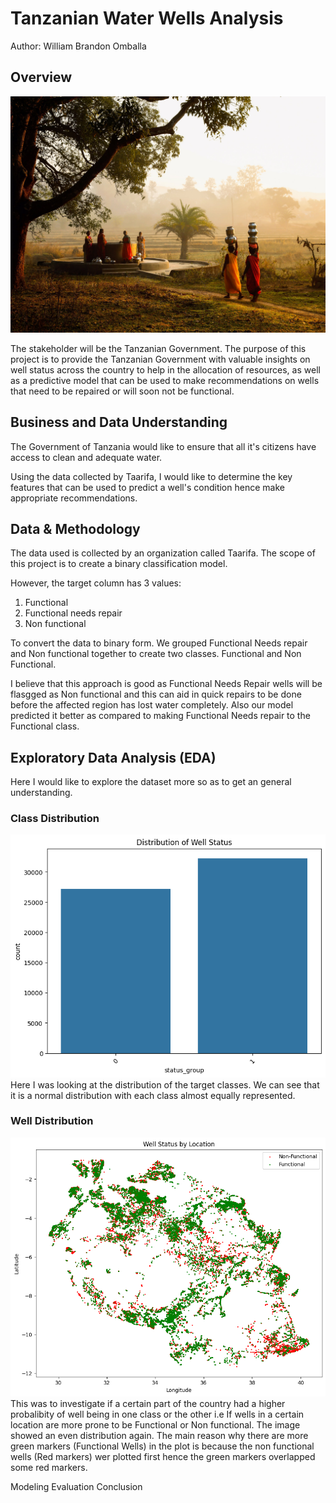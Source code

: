 # Tanzanian Water Wells Analysis
Author: William Brandon Omballa

## Overview
![Tanzanian Water Wells](images/wells.jpg)

The stakeholder will be the Tanzanian Government. The purpose of this project is to provide the Tanzanian Government with valuable insights on well status across the country to help in the allocation of resources, as well as a predictive model that can be used to make recommendations on wells that need to be repaired or will soon not be functional.

## Business and Data Understanding
The Government of Tanzania would like to ensure that all it's citizens have access to clean and adequate water.

Using the data collected by Taarifa, I would like to determine the key features that can be used to predict a well's condition hence make appropriate recommendations.

## Data & Methodology
The data used is collected by an organization called Taarifa. The scope of this project is to create a binary classification model.

However, the target column has 3 values: 
1. Functional
2. Functional needs repair
3. Non functional

To convert the data to binary form. We grouped Functional Needs repair and Non functional together to create two classes. Functional and Non Functional.

I believe that this approach is good as Functional Needs Repair wells will be flasgged as Non functional and this can aid in quick repairs to be done before the affected region has lost water completely. Also our model predicted it better as compared to making Functional Needs repair to the Functional class.

## Exploratory Data Analysis (EDA)
Here I would like to explore the dataset more so as to get an general understanding.

### Class Distribution
![Class Distribution](images/class_distribution.png)
Here I was looking at the distribution of the target classes.
We can see that it is a normal distribution with each class almost equally represented.


### Well Distribution
![Class Distribution](images/wells_location.png)
This was to investigate if a certain part of the country had a higher probalibity of well being in one class or the other i.e If wells in a certain location are more prone to be Functional or Non functional. The image showed an even distribution again. The main reason why there are more green markers (Functional Wells) in the plot is because the non functional wells (Red markers) wer plotted first hence the green markers overlapped some red markers.


Modeling
Evaluation
Conclusion